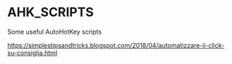 # AHK_SCRIPTS
Some useful AutoHotKey scripts

https://simplestipsandtricks.blogspot.com/2018/04/automatizzare-il-click-su-consiglia.html

